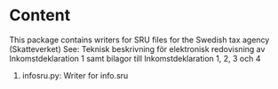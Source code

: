 Content
=======
This package contains writers for SRU files for the Swedish tax agency
(Skatteverket)
See: Teknisk beskrivning för elektronisk redovisning av Inkomstdeklaration 1 samt bilagor till Inkomstdeklaration 1, 2, 3 och 4

1. infosru.py:
   Writer for info.sru
